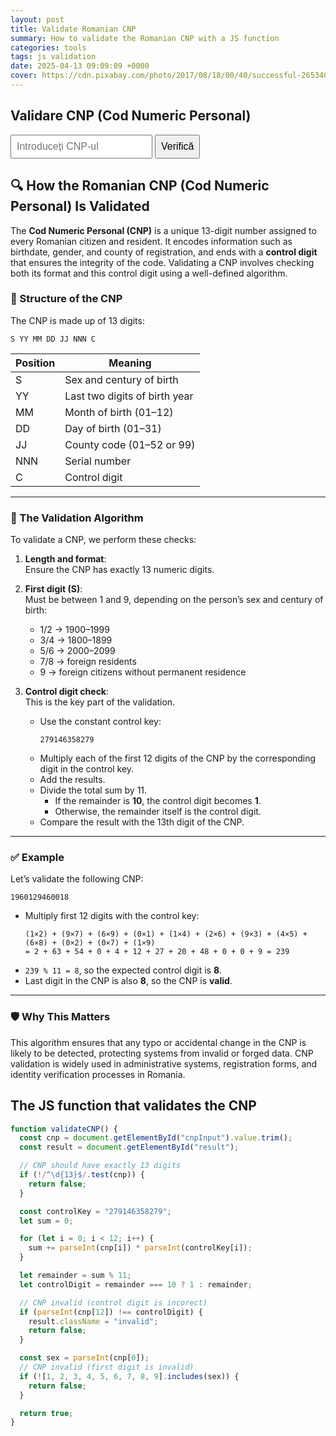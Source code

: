 ```yaml
---
layout: post
title: Validate Romanian CNP
summary: How to validate the Romanian CNP with a JS function
categories: tools
tags: js validation
date: 2025-04-13 09:09:09 +0000
cover: https://cdn.pixabay.com/photo/2017/08/18/00/40/successful-2653403_1280.jpg
---
```


<h2>Validare CNP (Cod Numeric Personal)</h2>
<input type="text" id="cnpInput" placeholder="Introduceți CNP-ul" maxlength="13" />
<button onclick="validateCNP()">Verifică</button>

<div id="result"></div>

## 🔍 How the Romanian CNP (Cod Numeric Personal) Is Validated

The **Cod Numeric Personal (CNP)** is a unique 13-digit number assigned to every Romanian citizen and resident. It encodes information such as birthdate, gender, and county of registration, and ends with a **control digit** that ensures the integrity of the code. Validating a CNP involves checking both its format and this control digit using a well-defined algorithm.

### 📐 Structure of the CNP

The CNP is made up of 13 digits:

```
S YY MM DD JJ NNN C
```

| Position | Meaning                       |
| -------- | ----------------------------- |
| S        | Sex and century of birth      |
| YY       | Last two digits of birth year |
| MM       | Month of birth (01–12)        |
| DD       | Day of birth (01–31)          |
| JJ       | County code (01–52 or 99)     |
| NNN      | Serial number                 |
| C        | Control digit                 |

---

### 🧠 The Validation Algorithm

To validate a CNP, we perform these checks:

1. **Length and format**:  
   Ensure the CNP has exactly 13 numeric digits.

2. **First digit (S)**:  
   Must be between 1 and 9, depending on the person’s sex and century of birth:

   - 1/2 → 1900–1999
   - 3/4 → 1800–1899
   - 5/6 → 2000–2099
   - 7/8 → foreign residents
   - 9 → foreign citizens without permanent residence

3. **Control digit check**:  
   This is the key part of the validation.

   - Use the constant control key:
     ```
     279146358279
     ```
   - Multiply each of the first 12 digits of the CNP by the corresponding digit in the control key.
   - Add the results.
   - Divide the total sum by 11.
     - If the remainder is **10**, the control digit becomes **1**.
     - Otherwise, the remainder itself is the control digit.
   - Compare the result with the 13th digit of the CNP.

---

### ✅ Example

Let’s validate the following CNP:

```
1960129460018
```

- Multiply first 12 digits with the control key:
  ```
  (1×2) + (9×7) + (6×9) + (0×1) + (1×4) + (2×6) + (9×3) + (4×5) + (6×8) + (0×2) + (0×7) + (1×9)
  = 2 + 63 + 54 + 0 + 4 + 12 + 27 + 20 + 48 + 0 + 0 + 9 = 239
  ```
- `239 % 11 = 8`, so the expected control digit is **8**.
- Last digit in the CNP is also **8**, so the CNP is **valid**.

---

### 🛡️ Why This Matters

This algorithm ensures that any typo or accidental change in the CNP is likely to be detected, protecting systems from invalid or forged data. CNP validation is widely used in administrative systems, registration forms, and identity verification processes in Romania.

## The JS function that validates the CNP

```js
function validateCNP() {
  const cnp = document.getElementById("cnpInput").value.trim();
  const result = document.getElementById("result");

  // CNP should have exactly 13 digits
  if (!/^\d{13}$/.test(cnp)) {
    return false;
  }

  const controlKey = "279146358279";
  let sum = 0;

  for (let i = 0; i < 12; i++) {
    sum += parseInt(cnp[i]) * parseInt(controlKey[i]);
  }

  let remainder = sum % 11;
  let controlDigit = remainder === 10 ? 1 : remainder;

  // CNP invalid (control digit is incorect)
  if (parseInt(cnp[12]) !== controlDigit) {
    result.className = "invalid";
    return false;
  }

  const sex = parseInt(cnp[0]);
  // CNP invalid (first digit is invalid)
  if (![1, 2, 3, 4, 5, 6, 7, 8, 9].includes(sex)) {
    return false;
  }

  return true;
}
```

<style>
    input, button { font-size: 16px; padding: 8px; }
    #result { margin-top: 15px; font-weight: bold; font-size: 18px; }
    .valid { color: green; }
    .invalid { color: red; }
</style>

<script>
function validateCNP() {
    const cnp = document.getElementById("cnpInput").value.trim();
    const result = document.getElementById("result");

    if (!/^\d{13}$/.test(cnp)) {
    result.textContent = "❌ CNP should have exactly 13 digits.";
    result.className = "invalid";
    return;
    }

    const controlKey = "279146358279";
    let sum = 0;

    for (let i = 0; i < 12; i++) {
    sum += parseInt(cnp[i]) * parseInt(controlKey[i]);
    }

    let remainder = sum % 11;
    let controlDigit = remainder === 10 ? 1 : remainder;

    if (parseInt(cnp[12]) !== controlDigit) {
    result.textContent = "❌ CNP invalid (control digit is incorect).";
    result.className = "invalid";
    return;
    }

    const sex = parseInt(cnp[0]);
    if (![1,2,3,4,5,6,7,8,9].includes(sex)) {
    result.textContent = "❌ CNP invalid (first digit is invalid).";
    result.className = "invalid";
    return;
    }

    result.textContent = "✅ CNP valid!";
    result.className = "valid";
}
</script>
